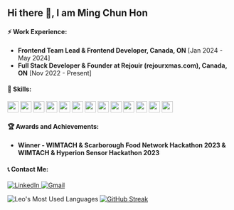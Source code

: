 ## Hi there 👋, I am Ming Chun Hon

#### ⚡ Work Experience:
- **Frontend Team Lead & Frontend Developer, Canada, ON** [Jan 2024 - May 2024]
- **Full Stack Developer & Founder at Rejouir (rejourxmas.com), Canada, ON** [Nov 2022 - Present]

#### 🌱 Skills:
<p>
  <img src="https://img.shields.io/badge/JavaScript-323330?style=for-the-badge&logo=javascript&logoColor=F7DF1E" style="height: 25px"/>
  <img src="https://img.shields.io/badge/TypeScript-007ACC?style=for-the-badge&logo=typescript&logoColor=white" style="height: 25px"/>
  <img src="https://img.shields.io/badge/Python-FFD43B?style=for-the-badge&logo=python&logoColor=blue" style="height: 25px"/>
  <img src="https://img.shields.io/badge/React-20232A?style=for-the-badge&logo=react&logoColor=61DAFB" style="height: 25px"/>
  <img src="https://img.shields.io/badge/React_Native-20232A?style=for-the-badge&logo=react&logoColor=61DAFB" style="height: 25px"/>
  <img src="https://img.shields.io/badge/Node%20js-339933?style=for-the-badge&logo=nodedotjs&logoColor=white" style="height: 25px"/>
  <img src="https://img.shields.io/badge/Go-00ADD8?style=for-the-badge&logo=go&logoColor=white" style="height: 25px"/>
  <img src="https://img.shields.io/badge/MongoDB-4EA94B?style=for-the-badge&logo=mongodb&logoColor=white" style="height: 25px"/>
  <img src="https://img.shields.io/badge/CSS3-1572B6?style=for-the-badge&logo=css3&logoColor=white" style="height: 25px"/>
  <img src="https://img.shields.io/badge/PostgreSQL-316192?style=for-the-badge&logo=postgresql&logoColor=white" style="height: 25px"/>
  <img src="https://img.shields.io/badge/Flask-000000?style=for-the-badge&logo=flask&logoColor=white" style="height: 25px"/>
  <img src="https://img.shields.io/badge/GIT-E44C30?style=for-the-badge&logo=git&logoColor=white" style="height: 25px"/>
  <img src="https://img.shields.io/badge/GNU%20Bash-4EAA25?style=for-the-badge&logo=GNU%20Bash&logoColor=white" style="height: 25px"/>
</p>

#### 🏆 Awards and Achievements:
- **Winner - WIMTACH & Scarborough Food Network Hackathon 2023 & WIMTACH & Hyperion Sensor Hackathon 2023**

#### 📞 Contact Me:
<p>
  <a href="https://www.linkedin.com/in/ming-chun-hon-aa12881b2/">
    <img src="https://img.shields.io/badge/LinkedIn-0077B5?style=for-the-badge&logo=linkedin&logoColor=white" alt="LinkedIn"/>
  </a>
  <a href="mailto:fullstackleoh@gmail.com">
    <img src="https://img.shields.io/badge/Gmail-D14836?style=for-the-badge&logo=gmail&logoColor=white" alt="Gmail"/>
  </a>
</p>

<p>
  <img src="https://github-readme-stats.vercel.app/api/top-langs/?username=leohonlmc&layout=compact" alt="Leo's Most Used Languages" />
  <a href="https://git.io/streak-stats">
    <img src="https://streak-stats.demolab.com/?user=leohonlmc&theme=radical" alt="GitHub Streak">
  </a>
</p>

